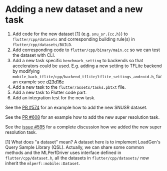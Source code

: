 # Adding a new dataset and a new task

1. Add code for the new dataset [1] (e.g. `snu_sr.{cc,h}`) to `flutter/cpp/datasets` and corresponding building rule(s) in `flutter/cpp/datasets/BUILD`.
2. Add corresponding code to `flutter/cpp/binary/main.cc` so we can test the dataset with CLI.
3. Add a new task specific `benchmark_setting` to backends so that accelerators could be used. E.g. adding a new setting to TFLite backend by modifying `mobile_back_tflite/cpp/backend_tflite/tflite_settings_android.h`, for an example see [d23d16c](https://github.com/mlcommons/mobile_app_open/commit/d23d16c6cec110786379fa8d3a5e2b49e1b80b0e)
4. Add a new task to the `flutter/assets/tasks.pbtxt` file.
5. Add a new task to Flutter code part.
6. Add an integration test for the new task.

See the [PR #574](https://github.com/mlcommons/mobile_app_open/pull/574) for an example how to add the new SNUSR dataset.

See the [PR #608](https://github.com/mlcommons/mobile_app_open/pull/608) for an example how to add the new super resolution task.

See the [issue #595](https://github.com/mlcommons/mobile_app_open/issues/595) for a complete discussion how we added the new super resolution task.

[1] What does "a dataset" mean? A dataset here is to implement LoadGen's Query Sample Library (QSL). Actually, we can share some common methods and the MLPerfDriver uses interface defined in `flutter/cpp/dataset.h`, all the datasets in `flutter/cpp/datasets/` now inherit the `mlperf::mobile::Dataset`.

